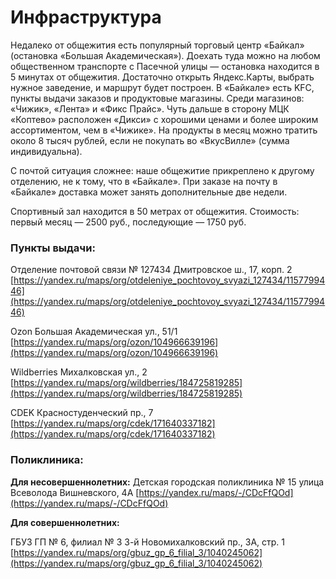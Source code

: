# Инфраструктура

Недалеко от общежития есть популярный торговый центр «Байкал» (остановка «Большая Академическая»). Доехать туда можно на любом общественном транспорте с Пасечной улицы — остановка находится в 5 минутах от общежития. Достаточно открыть Яндекс.Карты, выбрать нужное заведение, и маршрут будет построен. В «Байкале» есть KFC, пункты выдачи заказов и продуктовые магазины. Среди магазинов: «Чижик», «Лента» и «Фикс Прайс». Чуть дальше в сторону МЦК «Коптево» расположен «Дикси» с хорошими ценами и более широким ассортиментом, чем в «Чижике». На продукты в месяц можно тратить около 8 тысяч рублей, если не покупать во «ВкусВилле» (сумма индивидуальна).

С почтой ситуация сложнее: наше общежитие прикреплено к другому отделению, не к тому, что в «Байкале». При заказе на почту в «Байкале» доставка может занять дополнительные две недели.

Спортивный зал находится в 50 метрах от общежития. Стоимость: первый месяц — 2500 руб., последующие — 1750 руб.

### Пункты выдачи:

Отделение почтовой связи № 127434
Дмитровское ш., 17, корп. 2
[https://yandex.ru/maps/org/otdeleniye_pochtovoy_svyazi_127434/1157799446](https://yandex.ru/maps/org/otdeleniye_pochtovoy_svyazi_127434/1157799446)

Ozon
Большая Академическая ул., 51/1
[https://yandex.ru/maps/org/ozon/104966639196](https://yandex.ru/maps/org/ozon/104966639196)

Wildberries
Михалковская ул., 2
[https://yandex.ru/maps/org/wildberries/184725819285](https://yandex.ru/maps/org/wildberries/184725819285)

CDEK
Красностуденческий пр., 7
[https://yandex.ru/maps/org/cdek/171640337182](https://yandex.ru/maps/org/cdek/171640337182)

### Поликлиника:

**Для несовершеннолетних:**
Детская городская поликлиника № 15
улица Всеволода Вишневского, 4А
[https://yandex.ru/maps/-/CDcFfQOd](https://yandex.ru/maps/-/CDcFfQOd)

**Для совершеннолетних:**

ГБУЗ ГП № 6, филиал № 3
3-й Новомихалковский пр., 3А, стр. 1
[https://yandex.ru/maps/org/gbuz_gp_6_filial_3/1040245062](https://yandex.ru/maps/org/gbuz_gp_6_filial_3/1040245062)